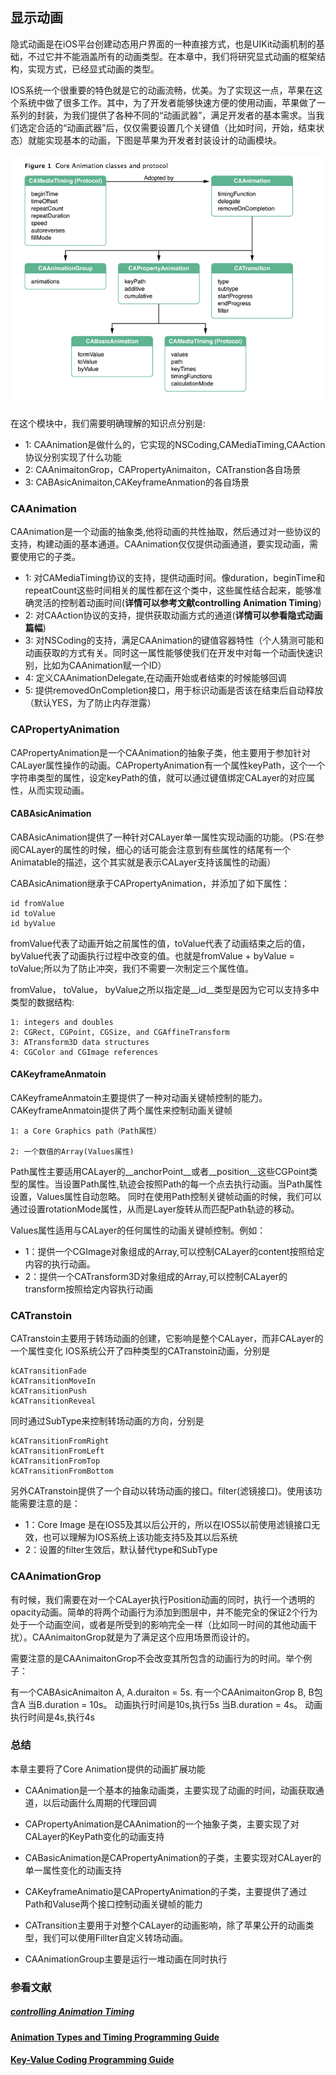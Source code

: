 ## 显示动画


隐式动画是在iOS平台创建动态用户界面的一种直接方式，也是UIKit动画机制的基础，不过它并不能涵盖所有的动画类型。在本章中，我们将研究显式动画的框架结构，实现方式，已经显式动画的类型。

IOS系统一个很重要的特色就是它的动画流畅，优美。为了实现这一点，苹果在这个系统中做了很多工作。其中，为了开发者能够快速方便的使用动画，苹果做了一系列的封装，为我们提供了各种不同的“动画武器”，满足开发者的基本需求。当我们选定合适的“动画武器”后，仅仅需要设置几个关键值（比如时间，开始，结束状态）就能实现基本的动画，下图是苹果为开发者封装设计的动画模块。

![CAAniamtion](https://github.com/Ambtion/ambtion.github.io/blob/master/imageSource/CoreAnimaiton/CoreAnimation/CAAnimaiton_Frameworlk.png?raw=ture)

在这个模块中，我们需要明确理解的知识点分别是:

* 1: CAAnimation是做什么的，它实现的NSCoding,CAMediaTiming,CAAction协议分别实现了什么功能
* 2: CAAnimaitonGrop，CAPropertyAnimaiton，CATranstion各自场景
* 3: CABAsicAnimaiton,CAKeyframeAnmation的各自场景

### CAAnimation

CAAnimation是一个动画的抽象类,他将动画的共性抽取，然后通过对一些协议的支持，构建动画的基本通道。CAAnimation仅仅提供动画通道，要实现动画，需要使用它的子类。

* 1: 对CAMediaTiming协议的支持，提供动画时间。像duration，beginTime和repeatCount这些时间相关的属性都在这个类中，这些属性结合起来，能够准确灵活的控制着动画时间(__详情可以参考文献controlling Animation Timing__)
* 2: 对CAAction协议的支持，提供获取动画方式的通道(__详情可以参看隐式动画篇幅__)
* 3: 对NSCoding的支持，满足CAAnimation的键值容器特性（个人猜测可能和动画获取的方式有关。同时这一属性能够使我们在开发中对每一个动画快速识别，比如为CAAnimation赋一个ID）
* 4: 定义CAAnimationDelegate,在动画开始或者结束的时候能够回调
* 5: 提供removedOnCompletion接口，用于标识动画是否该在结束后自动释放（默认YES，为了防止内存泄露）

		
###  CAPropertyAnimation

CAPropertyAnimation是一个CAAnimation的抽象子类，他主要用于参加针对CALayer属性操作的动画。CAPropertyAnimation有一个属性keyPath，这个一个字符串类型的属性，设定keyPath的值，就可以通过键值绑定CALayer的对应属性，从而实现动画。

####  CABAsicAnimation

CABAsicAnimation提供了一种针对CALayer单一属性实现动画的功能。（PS:在参阅CALayer的属性的时候，细心的话可能会注意到有些属性的结尾有一个Animatable的描述，这个其实就是表示CALayer支持该属性的动画）

CABAsicAnimation继承于CAPropertyAnimation，并添加了如下属性：
	
	id fromValue 
	id toValue 
	id byValue

fromValue代表了动画开始之前属性的值，toValue代表了动画结束之后的值，byValue代表了动画执行过程中改变的值。也就是fromValue +  byValue = toValue;所以为了防止冲突，我们不需要一次制定三个属性值。

fromValue， toValue， byValue之所以指定是__id__类型是因为它可以支持多中类型的数据结构:

	1: integers and doubles
	2: CGRect, CGPoint, CGSize, and CGAffineTransform 
	3: ATransform3D data structures
	4: CGColor and CGImage references
	
####  CAKeyframeAnmatoin

CAKeyframeAnmatoin主要提供了一种对动画关键帧控制的能力。
CAKeyframeAnmatoin提供了两个属性来控制动画关键帧

	1: a Core Graphics path（Path属性）  

	2: 一个数值的Array(Values属性)

Path属性主要适用CALayer的__anchorPoint__或者__position__这些CGPoint类型的属性。当设置Path属性,轨迹会按照Path的每一个点去执行动画。当Path属性设置，Values属性自动忽略。
同时在使用Path控制关键帧动画的时候，我们可以通过设置rotationMode属性，从而是Layer旋转从而匹配Path轨迹的移动。

Values属性适用与CALayer的任何属性的动画关键帧控制。例如：

* 1：提供一个CGImage对象组成的Array,可以控制CALayer的content按照给定内容的执行动画。
* 2：提供一个CATransform3D对象组成的Array,可以控制CALayer的transform按照给定内容执行动画


###  CATranstoin

CATranstoin主要用于转场动画的创建，它影响是整个CALayer，而非CALayer的一个属性变化
IOS系统公开了四种类型的CATranstoin动画，分别是

	kCATransitionFade
	kCATransitionMoveIn
	kCATransitionPush
	kCATransitionReveal

同时通过SubType来控制转场动画的方向，分别是

	kCATransitionFromRight
	kCATransitionFromLeft
	kCATransitionFromTop
	kCATransitionFromBottom

另外CATranstoin提供了一个自动以转场动画的接口。filter(滤镜接口)。使用该功能需要注意的是：

* 1：Core Image 是在IOS5及其以后公开的，所以在IOS5以前使用滤镜接口无效，也可以理解为IOS系统上该功能支持5及其以后系统
* 2：设置的filter生效后，默认替代type和SubType


###  CAAnimationGrop

有时候，我们需要在对一个CALayer执行Position动画的同时，执行一个透明的opacity动画。简单的将两个动画行为添加到图层中，并不能完全的保证2个行为处于一个动画空间，或者是所受到的影响完全一样（比如同一时间的其他动画干扰）。CAAnimaitonGrop就是为了满足这个应用场景而设计的。

需要注意的是CAAnimaitonGrop不会改变其所包含的动画行为的时间。举个例子：

有一个CABAsicAnimaiton A, A.duraiton = 5s. 
有一个CAAnimaitonGrop  B, B包含A
当B.duration = 10s。 动画执行时间是10s,执行5s
当B.duration = 4s。  动画执行时间是4s,执行4s


### 总结

本章主要将了Core Animation提供的动画扩展功能

* CAAnimation是一个基本的抽象动画类，主要实现了动画的时间，动画获取通道，以后动画什么周期的代理回调

* CAPropertyAnimation是CAAnimation的一个抽象子类，主要实现了对CALayer的KeyPath变化的动画支持
* CABasicAnimation是CAPropertyAnimation的子类，主要实现对CALayer的单一属性变化的动画支持
* CAKeyframeAnimatio是CAPropertyAnimation的子类，主要提供了通过Path和Valuse两个接口控制动画关键帧的能力
* CATransition主要用于对整个CALayer的动画影响，除了苹果公开的动画类型，我们可以使用Fillter自定义转场动画。
* CAAnimationGroup主要是运行一堆动画在同时执行


### 参看文献

##### [controlling Animation Timing](http://ronnqvi.st/controlling-animation-timing/)

#### [Animation Types and Timing Programming Guide](https://developer.apple.com/library/prerelease/mac/documentation/Cocoa/Conceptual/Animation_Types_Timing/Introduction/Introduction.html)

#### [Key-Value Coding Programming Guide](https://developer.apple.com/library/prerelease/ios/documentation/Cocoa/Conceptual/KeyValueCoding/Articles/KeyValueCoding.html)

